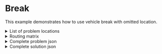 # Break

This example demonstrates how to use vehicle break with omitted location.


<details>
    <summary>List of problem locations</summary><p>

```json
{{#include ../../../../examples/json-pragmatic/data/break.basic.locations.json}}
```

</p></details>

<details>
    <summary>Routing matrix</summary><p>

```json
{{#include ../../../../examples/json-pragmatic/data/break.basic.matrix.json}}
```

</p></details>


<details>
    <summary>Complete problem json</summary><p>

```json
{{#include ../../../../examples/json-pragmatic/data/break.basic.problem.json}}
```

</p></details>

<details>
    <summary>Complete solution json</summary><p>

```json
{{#include ../../../../examples/json-pragmatic/data/break.basic.solution.json}}
```

</p></details>
